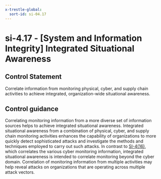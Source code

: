 ```yaml
---
x-trestle-global:
  sort-id: si-04.17
---
```


# si-4.17 - \[System and Information Integrity\] Integrated Situational Awareness

## Control Statement

Correlate information from monitoring physical, cyber, and supply chain activities to achieve integrated, organization-wide situational awareness.

## Control guidance

Correlating monitoring information from a more diverse set of information sources helps to achieve integrated situational awareness. Integrated situational awareness from a combination of physical, cyber, and supply chain monitoring activities enhances the capability of organizations to more quickly detect sophisticated attacks and investigate the methods and techniques employed to carry out such attacks. In contrast to [SI-4(16)](#si-4.16), which correlates the various cyber monitoring information, integrated situational awareness is intended to correlate monitoring beyond the cyber domain. Correlation of monitoring information from multiple activities may help reveal attacks on organizations that are operating across multiple attack vectors.
